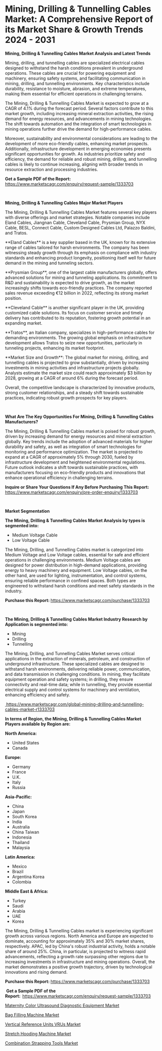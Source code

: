 <p><h1>Mining, Drilling & Tunnelling Cables Market: A Comprehensive Report of its Market Share & Growth Trends 2024 - 2031</h1></p><p><strong>Mining, Drilling & Tunnelling Cables Market Analysis and Latest Trends</strong></p>
<p><p>Mining, drilling, and tunnelling cables are specialized electrical cables designed to withstand the harsh conditions prevalent in underground operations. These cables are crucial for powering equipment and machinery, ensuring safety systems, and facilitating communication in mining, drilling, and tunnelling environments. Key characteristics include durability, resistance to moisture, abrasion, and extreme temperatures, making them essential for efficient operations in challenging terrains.</p><p>The Mining, Drilling & Tunnelling Cables Market is expected to grow at a CAGR of 4.1% during the forecast period. Several factors contribute to this market growth, including increasing mineral extraction activities, the rising demand for energy resources, and advancements in mining technologies. The shift towards automation and the integration of smart technologies in mining operations further drive the demand for high-performance cables.</p><p>Moreover, sustainability and environmental considerations are leading to the development of more eco-friendly cables, enhancing market prospects. Additionally, infrastructure development in emerging economies presents significant opportunities for growth. As industries prioritize safety and efficiency, the demand for reliable and robust mining, drilling, and tunnelling cables is likely to continue increasing, aligning with broader trends in resource extraction and processing industries.</p></p>
<p><strong>Get a Sample PDF of the Report:&nbsp;</strong> <a href="https://www.marketscagr.com/enquiry/request-sample/1333703?utm_campaign=1259&utm_medium=2&utm_source=Github&utm_content=ia&utm_term=01102024&utm_id=mining-drilling-tunnelling-cables">https://www.marketscagr.com/enquiry/request-sample/1333703</a></p>
<p>&nbsp;</p>
<p><strong>Mining, Drilling & Tunnelling Cables Major Market Players</strong></p>
<p><p>The Mining, Drilling & Tunnelling Cables Market features several key players with diverse offerings and market strategies. Notable companies include Eland Cables, Jiangnan Cable, Cleveland Cable, Prysmian Group, NYX Cable, BESL, Connect Cable, Custom Designed Cables Ltd, Palazzo Baldini, and Tratos.</p><p>**Eland Cables** is a key supplier based in the UK, known for its extensive range of cables tailored for harsh environments. The company has been witnessing steady growth through its emphasis on compliance with industry standards and enhancing product longevity, positioning itself well for future demand in the mining and tunneling sectors.</p><p>**Prysmian Group**, one of the largest cable manufacturers globally, offers advanced solutions for mining and tunneling applications. Its commitment to R&D and sustainability is expected to drive growth, as the market increasingly shifts towards eco-friendly practices. The company reported sales revenue exceeding €12 billion in 2022, reflecting its strong market position.</p><p>**Cleveland Cable** is another significant player in the UK, providing customized cable solutions. Its focus on customer service and timely delivery has contributed to its reputation, fostering growth potential in an expanding market.</p><p>**Tratos**, an Italian company, specializes in high-performance cables for demanding environments. The growing global emphasis on infrastructure development allows Tratos to seize new opportunities, particularly in tunneling projects, enhancing its market footprint.</p><p>**Market Size and Growth**: The global market for mining, drilling, and tunnelling cables is projected to grow substantially, driven by increasing investments in mining activities and infrastructure projects globally. Analysts estimate the market size could reach approximately $3 billion by 2028, growing at a CAGR of around 6% during the forecast period.</p><p>Overall, the competitive landscape is characterized by innovative products, strong customer relationships, and a steady shift towards sustainable practices, indicating robust growth prospects for key players.</p></p>
<p>&nbsp;</p>
<p><strong>What Are The Key Opportunities For Mining, Drilling & Tunnelling Cables Manufacturers?</strong></p>
<p><p>The Mining, Drilling & Tunnelling Cables market is poised for robust growth, driven by increasing demand for energy resources and mineral extraction globally. Key trends include the adoption of advanced materials for higher durability and safety, as well as integration of smart technologies for monitoring and performance optimization. The market is projected to expand at a CAGR of approximately 5% through 2030, fueled by infrastructure development and heightened environmental regulations. Future outlook indicates a shift towards sustainable practices, with manufacturers focusing on eco-friendly products and innovations that enhance operational efficiency in challenging terrains.</p></p>
<p><strong>Inquire or Share Your Questions If Any Before Purchasing This Report:</strong> <a href="https://www.marketscagr.com/enquiry/pre-order-enquiry/1333703?utm_campaign=1259&utm_medium=2&utm_source=Github&utm_content=ia&utm_term=01102024&utm_id=mining-drilling-tunnelling-cables">https://www.marketscagr.com/enquiry/pre-order-enquiry/1333703</a></p>
<p>&nbsp;</p>
<p><strong>Market Segmentation</strong></p>
<p><strong>The Mining, Drilling & Tunnelling Cables Market Analysis by types is segmented into:</strong></p>
<p><ul><li>Medium Voltage Cable</li><li>Low Voltage Cable</li></ul></p>
<p><p>The Mining, Drilling, and Tunnelling Cables market is categorized into Medium Voltage and Low Voltage cables, essential for safe and efficient operations in challenging environments. Medium Voltage cables are designed for power distribution in high-demand applications, providing energy to heavy machinery and equipment. Low Voltage cables, on the other hand, are used for lighting, instrumentation, and control systems, ensuring reliable performance in confined spaces. Both types are engineered to withstand harsh conditions and meet safety standards in the industry.</p></p>
<p><strong>Purchase this Report:&nbsp;</strong><a href="https://www.marketscagr.com/purchase/1333703?utm_campaign=1259&utm_medium=2&utm_source=Github&utm_content=ia&utm_term=01102024&utm_id=mining-drilling-tunnelling-cables">https://www.marketscagr.com/purchase/1333703</a></p>
<p>&nbsp;</p>
<p><strong>The Mining, Drilling & Tunnelling Cables Market Industry Research by Application is segmented into:</strong></p>
<p><ul><li>Mining</li><li>Drilling</li><li>Tunnelling</li></ul></p>
<p><p>The Mining, Drilling, and Tunnelling Cables Market serves critical applications in the extraction of minerals, petroleum, and construction of underground infrastructure. These specialized cables are designed to withstand harsh environments, delivering reliable power, communication, and data transmission in challenging conditions. In mining, they facilitate equipment operation and safety systems; in drilling, they ensure connectivity and real-time data; while in tunnelling, they provide essential electrical supply and control systems for machinery and ventilation, enhancing efficiency and safety.</p></p>
<p><a href="https://www.marketscagr.com/global-mining-drilling-and-tunnelling-cables-market-r1333703?utm_campaign=1259&utm_medium=2&utm_source=Github&utm_content=ia&utm_term=01102024&utm_id=mining-drilling-tunnelling-cables">&nbsp;https://www.marketscagr.com/global-mining-drilling-and-tunnelling-cables-market-r1333703</a></p>
<p><strong>In terms of Region, the Mining, Drilling & Tunnelling Cables Market Players available by Region are:</strong></p>
<p>
    <p> <strong> North America: </strong>
        <ul>
            <li>United States</li>
            <li>Canada</li>
        </ul>
        </p> 
    <p> <strong> Europe: </strong>
        <ul>
            <li>Germany</li>
            <li>France</li>
            <li>U.K.</li>
            <li>Italy</li>
            <li>Russia</li>
        </ul>
        </p> 
    <p> <strong> Asia-Pacific: </strong>
        <ul>
            <li>China</li>
            <li>Japan</li>
            <li>South Korea</li>
            <li>India</li>
            <li>Australia</li>
            <li>China Taiwan</li>
            <li>Indonesia</li>
            <li>Thailand</li>
            <li>Malaysia</li>
        </ul>
        </p> 
    <p> <strong> Latin America: </strong>
        <ul>
            <li>Mexico</li>
            <li>Brazil</li>
            <li>Argentina Korea</li>
            <li>Colombia</li>
        </ul>
        </p> 
    <p> <strong> Middle East & Africa: </strong>
        <ul>
            <li>Turkey</li>
            <li>Saudi</li>
            <li>Arabia</li>
            <li>UAE</li>
            <li>Korea</li>
        </ul>
    </p>
    </p>
<p><p>The Mining, Drilling & Tunnelling Cables market is experiencing significant growth across various regions. North America and Europe are expected to dominate, accounting for approximately 35% and 30% market shares, respectively. APAC, led by China's robust industrial activity, holds a notable share of around 25%. China, in particular, is projected to witness rapid advancements, reflecting a growth rate surpassing other regions due to increasing investments in infrastructure and mining operations. Overall, the market demonstrates a positive growth trajectory, driven by technological innovations and rising demand.</p></p>
<p><strong>Purchase this Report: </strong><a href="https://www.marketscagr.com/purchase/1333703?utm_campaign=1259&utm_medium=2&utm_source=Github&utm_content=ia&utm_term=01102024&utm_id=mining-drilling-tunnelling-cables">https://www.marketscagr.com/purchase/1333703</a></p>
<p>&nbsp;<strong>Get a Sample PDF of the Report:&nbsp;&nbsp;</strong><a href="https://www.marketscagr.com/enquiry/request-sample/1333703?utm_campaign=1259&utm_medium=2&utm_source=Github&utm_content=ia&utm_term=01102024&utm_id=mining-drilling-tunnelling-cables">https://www.marketscagr.com/enquiry/request-sample/1333703</a></p>
<p><strong></strong></p>
<p><p><a href="https://issuu.com/reportprime-2/docs/maternity-color-ultrasound-diagnost_32f2b2c93b88f2?utm_campaign=1259&utm_medium=2&utm_source=Github&utm_content=ia&utm_term=01102024&utm_id=mining-drilling-tunnelling-cables">Maternity Color Ultrasound Diagnostic Equipment Market</a></p><p><a href="https://www.linkedin.com/pulse/bag-filling-machine-market-size-growth-trends-industry-gdbze?utm_campaign=1259&utm_medium=2&utm_source=Github&utm_content=ia&utm_term=01102024&utm_id=mining-drilling-tunnelling-cables">Bag Filling Machine Market</a></p><p><a href="https://issuu.com/reportprime-2/docs/vertical-reference-units-vrus-marke_e1e9947299cf8f?utm_campaign=1259&utm_medium=2&utm_source=Github&utm_content=ia&utm_term=01102024&utm_id=mining-drilling-tunnelling-cables">Vertical Reference Units VRUs Market</a></p><p><a href="https://www.linkedin.com/pulse/global-market-pulse-trends-growth-analysis-stretch-hooding-machine-pbwme?utm_campaign=1259&utm_medium=2&utm_source=Github&utm_content=ia&utm_term=01102024&utm_id=mining-drilling-tunnelling-cables">Stretch Hooding Machine Market</a></p><p><a href="https://www.linkedin.com/pulse/global-combination-strapping-tools-market-size-expected-experience-j8upe?utm_campaign=1259&utm_medium=2&utm_source=Github&utm_content=ia&utm_term=01102024&utm_id=mining-drilling-tunnelling-cables">Combination Strapping Tools Market</a></p></p>
